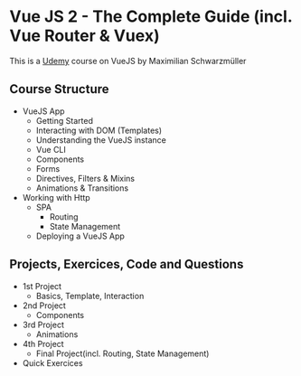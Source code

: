 # Vue JS 2 - The Complete Guide (incl. Vue Router & Vuex)

This is a [Udemy](https://www.udemy.com/course/vuejs-2-the-complete-guide/) course on VueJS by  Maximilian Schwarzmüller


## Course Structure
* VueJS App
	* Getting Started
	* Interacting with DOM (Templates)
	* Understanding the VueJS instance
	* Vue CLI
	* Components
	* Forms
	* Directives, Filters & Mixins
	* Animations & Transitions
* Working with Http
	* SPA
		* Routing
		* State Management
	* Deploying a VueJS App

## Projects, Exercices, Code and Questions
* 1st Project
	* Basics, Template, Interaction
* 2nd Project
	* Components
* 3rd Project
	* Animations
* 4th Project
	* Final Project(incl. Routing, State Management)
* Quick Exercices

